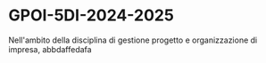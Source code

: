 # GPOI-5DI-2024-2025
Nell'ambito della disciplina di gestione progetto e organizzazione di impresa, abbdaffedafa
